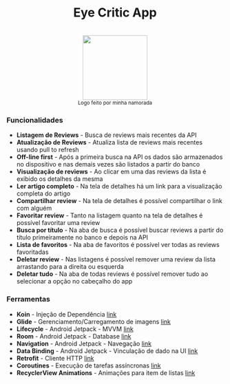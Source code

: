 <div align="center"><h1> Eye Critic App </h1>
  <br>
  <img src="/app/src/main/res/drawable-v24/logo_eye_critic.png" width="150">
  <br>
  <small>Logo feito por minha namorada</small>
</div>

<div align="start">
  <h3>Funcionalidades</h3>
  <ul>
    <li><strong>Listagem de Reviews</strong> - Busca de reviews mais recentes da API</li>
    <li><strong>Atualização de Reviews</strong> - Atualiza lista de reviews mais recentes usando pull to refresh</li>
    <li><strong>Off-line first</strong> - Após a primeira busca na API os dados são armazenados no dispositivo e nas demais vezes são listados a partir do banco</li>
    <li><strong>Visualização de reviews</strong> - Ao clicar em uma das reviews da lista é exibido os detalhes da mesma</li>
    <li><strong>Ler artigo completo</strong> - Na tela de detalhes há um link para a visualização completa do artigo</li>
    <li><strong>Compartilhar review</strong> - Na tela de detalhes é possível compartilhar o link com alguém</li>
    <li><strong>Favoritar review</strong> - Tanto na listagem quanto na tela de detalhes é possível favoritar uma review</li>
    <li><strong>Busca por título</strong> - Na aba de busca é possível buscar reviews a partir do título primeiramente no banco e depois na API</li>
    <li><strong>Lista de favoritos</strong> - Na aba de favoritos é possível ver todas as reviews favoritadas</li>
    <li><strong>Deletar review</strong> - Nas listagens é possível remover uma review da lista arrastando para a direita ou esquerda</li>
    <li><strong>Deletar tudo</strong> - Na aba de todas reviews é possível remover tudo ao selecionar a opção no cabeçalho do app</li>
  </ul>
  <h3>Ferramentas</h3>
  <ul>
    <li><strong>Koin</strong> - Injeção de Dependência <a href="https://insert-koin.io/">link</a></li>
    <li><strong>Glide</strong> - Gerenciamento/Carregamento de imagens <a href="https://github.com/bumptech/glide">link</a></li>
    <li><strong>Lifecycle</strong> - Android Jetpack - MVVM <a href="https://developer.android.com/jetpack/androidx/releases/lifecycle">link</a></li>
    <li><strong>Room</strong> - Android Jetpack - Database <a href="https://developer.android.com/jetpack/androidx/releases/room">link</a></li>
    <li><strong>Navigation</strong> - Android Jetpack - Navegação <a href="https://developer.android.com/jetpack/androidx/releases/navigation">link</a></li>
    <li><strong>Data Binding</strong> - Android Jetpack - Vinculação de dado na UI <a href="https://developer.android.com/topic/libraries/data-binding/start">link</a></li>
    <li><strong>Retrofit</strong> - Cliente HTTP <a href="https://square.github.io/retrofit/">link</a></li>
    <li><strong>Coroutines</strong> - Execução de tarefas assíncronas <a href="https://github.com/kotlin/kotlinx.coroutines/blob/master/README.md#using-in-your-projects">link</a></li>
    <li><strong>RecyclerView Animations</strong> - Animações para item de listas <a href="https://github.com/wasabeef/recyclerview-animators">link</a></li>
  </ul>
</div>
